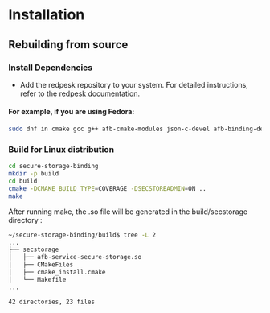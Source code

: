 # Installation

## Rebuilding from source

### Install Dependencies

* Add the redpesk repository to your system. For detailed instructions, refer to the [redpesk documentation](https://docs.redpesk.bzh/).

#### For example, if you are using Fedora:

```bash
sudo dnf in cmake gcc g++ afb-cmake-modules json-c-devel afb-binding-devel libdb-devel findutils procps-ng
```

### Build for Linux distribution

```bash
cd secure-storage-binding
mkdir -p build
cd build
cmake -DCMAKE_BUILD_TYPE=COVERAGE -DSECSTOREADMIN=ON ..
make 
```

After running make, the .so file will be generated in the build/secstorage directory :

```bash
~/secure-storage-binding/build$ tree -L 2
...
├── secstorage
│   ├── afb-service-secure-storage.so
│   ├── CMakeFiles
│   ├── cmake_install.cmake
│   └── Makefile
...

42 directories, 23 files

```